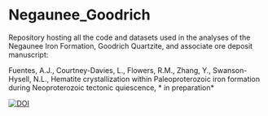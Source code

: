 # Negaunee_Goodrich
Repository hosting all the code and datasets used in the analyses of the Negaunee Iron Formation, Goodrich Quartzite, and associate ore deposit manuscript: 

Fuentes, A.J., Courtney-Davies, L., Flowers, R.M., Zhang, Y., Swanson-Hysell, N.L., Hematite crystallization within Paleoproterozoic iron formation during Neoproterozoic tectonic quiescence, * in preparation*


[![DOI](https://zenodo.org/badge/832778692.svg)](https://doi.org/10.5281/zenodo.13883216)
